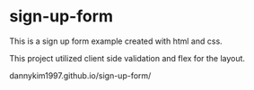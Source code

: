 # sign-up-form

This is a sign up form example created with html and css.

This project utilized client side validation and flex for the layout.

dannykim1997.github.io/sign-up-form/